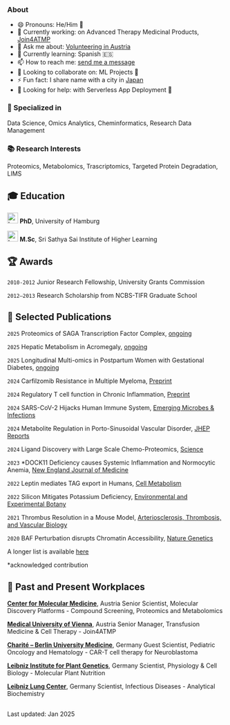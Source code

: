 ### About

- 😄 Pronouns: He/Him 👨
- 🔭 Currently working: on Advanced Therapy Medicinal Products, [Join4ATMP](https://join4atmp.eu/)
- 💬 Ask me about: [Volunteering in Austria](https://www.samariterbund.net/nationale-internationale-projekte/katastrophenhilfe/international/)
- 🌱 Currently learning: Spanish 🇪🇸
- 📫 How to reach me: [send me a message](https://write2nara.pages.dev)
- 👯 Looking to collaborate on: ML Projects 🧠
- ⚡ Fun fact: I share name with a city in [Japan](https://en.wikipedia.org/wiki/Nara_(city))
- 🤔 Looking for help: with Serverless App Deployment 🚀

### 🔧 Specialized in 
Data Science, Omics Analytics, Cheminformatics, Research Data Management

### 📚 Research Interests 
Proteomics, Metabolomics, Trascriptomics, Targeted Protein Degradation, LIMS

## 🎓 Education 
[<img src="https://s3.tebi.io/n3m/UniHamLogo.jpeg" width="25" alt="Logo University of Hamburg"/>](https://www.uni-hamburg.de/) __PhD__, University of Hamburg

[<img src="https://s3.tebi.io/n3m/SSSIHLlogo.jpeg" width="25" alt="Logo SSSIHL" />](https://www.sssihl.edu.in/) __M.Sc__, Sri Sathya Sai Institute of Higher Learning

## 🏆 Awards
`2010-2012`
Junior Research Fellowship, University Grants Commission

`2012–2013`
Research Scholarship from NCBS-TIFR Graduate School

## 📜 Selected Publications

`2025`
Proteomics of SAGA Transcription Factor Complex, [ongoing]()

`2025`
Hepatic Metabolism in Acromegaly, [ongoing]()

`2025`
Longitudinal Multi-omics in Postpartum Women with Gestational Diabetes, [ongoing](submitted)

`2024`
Carfilzomib Resistance in Multiple Myeloma, [Preprint](https://doi.org/10.1101/2024.05.26.595929)

`2024`
Regulatory T cell function in Chronic Inflammation, [Preprint](https://doi.org/10.1101/2024.03.25.586519)

`2024`
SARS-CoV-2 Hijacks Human Immune System, [Emerging Microbes & Infections](https://doi.org/10.1080/22221751.2024.2417868)

`2024`
Metabolite Regulation in Porto-Sinusoidal Vascular Disorder, [JHEP Reports](https://doi.org/10.1016/j.jhepr.2024.101208)

`2024`
Ligand Discovery with Large Scale Chemo-Proteomics, [Science](https://doi.org/10.1126/science.adk5864)

`2023`
*DOCK11 Deficiency causes Systemic Inflammation and Normocytic Anemia, [New England Journal of Medicine](https://www.nejm.org/doi/full/10.1056/NEJMoa2210054)

`2022`
Leptin mediates TAG export in Humans, [Cell Metabolism](https://doi.org/10.1016/j.cmet.2022.09.020)

`2022`
Silicon Mitigates Potassium Deficiency, [Environmental and Experimental Botany](https://doi.org/10.1016/j.envexpbot.2022.104849)

`2021`
Thrombus Resolution in a Mouse Model, [Arteriosclerosis, Thrombosis, and Vascular Biology](https://doi.org/10.1161/ATVBAHA.121.316404)

`2020`
BAF Perturbation disrupts Chromatin Accessibility, [Nature Genetics](https://doi.org/10.1038/s41588-021-00777-3)

A longer list is available [here](https://scholar.google.de/citations?user=mY2xSTgAAAAJ&hl=en)

*acknowledged contribution

## 💼 Past and Present Workplaces
__[Center for Molecular Medicine](https://cemm.at/)__, Austria
Senior Scientist, Molecular Discovery Platforms - Compound Screening, Proteomics and Metabolomics

__[Medical University of Vienna](https://meduniwien.ac.at/)__, Austria
Senior Manager, Transfusion Medicine & Cell Therapy - Join4ATMP

__[Charité – Berlin University Medicine](https://www.charite.de/en/)__, Germany
Guest Scientist, Pediatric Oncology and Hematology - CAR-T cell therapy for Neuroblastoma

__[Leibniz Institute for Plant Genetics](https://ipk-gatersleben.de)__, Germany
Scientist, Physiology & Cell Biology - Molecular Plant Nutrition

__[Leibniz Lung Center](https://fz-borstel.de)__, Germany
Scientist, Infectious Diseases - Analytical Biochemistry

##
Last updated: Jan 2025
